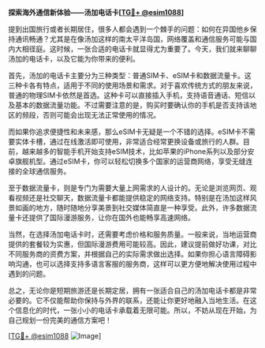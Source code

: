 **探索海外通信新体验——汤加电话卡[[TG💪+ @esim1088](https://t.me/s/esim1088)]**

提到出国旅行或者长期居住，很多人都会遇到一个棘手的问题：如何在异国他乡保持通讯畅通？尤其是在像汤加这样的南太平洋岛国，网络覆盖和通信服务可能与国内大相径庭。这时候，一张合适的电话卡就显得尤为重要了。今天，我们就来聊聊汤加的电话卡，以及它能为你带来的便利。

首先，汤加的电话卡主要分为三种类型：普通SIM卡、eSIM卡和数据流量卡。这三种卡各有特点，适用于不同的使用场景和需求。对于喜欢传统方式的朋友来说，普通的物理SIM卡依然是首选。这种卡可以直接插入手机，支持语音通话、短信以及基本的数据流量功能。不过需要注意的是，购买时要确认你的手机是否支持该地区的频段，否则可能会出现无法正常使用的情况。

而如果你追求便捷性和未来感，那么eSIM卡无疑是一个不错的选择。eSIM卡不需要实体卡槽，通过在线激活即可使用，非常适合经常更换设备或旅行的人群。目前，越来越多的智能手机开始支持eSIM技术，比如苹果的iPhone系列以及部分安卓旗舰机型。通过eSIM卡，你可以轻松切换多个国家的运营商网络，享受无缝连接的全球通信服务。

至于数据流量卡，则是专门为需要大量上网需求的人设计的。无论是浏览网页、观看视频还是社交聊天，数据流量卡都能提供稳定的网络支持。特别是在汤加这样风景如画的地方，随时随地分享美景到社交媒体简直是一种享受。此外，许多数据流量卡还提供了国际漫游服务，让你在国外也能畅享高速网络。

当然，在选择汤加电话卡时，还需要考虑价格和服务质量。一般来说，当地运营商提供的套餐较为实惠，但国际漫游费用可能较高。因此，建议提前做好功课，对比不同服务商的资费方案，并根据自己的实际需求做出选择。如果你担心语言障碍影响沟通，也可以选择支持多语言客服的服务商，这样可以更方便地解决使用过程中遇到的问题。

总之，无论你是短期旅游还是长期定居，拥有一张适合自己的汤加电话卡都是非常必要的。它不仅能帮助你保持与外界的联系，还能让你更好地融入当地生活。在这个信息化的时代，一张小小的电话卡承载着无限可能。所以，不妨从现在开始，为自己规划一份完美的通信方案吧！

[[TG💪+ @esim1088](https://t.me/s/esim1088) ![Image](https://i.postimg.cc/4NQfJmqS/Snipaste-2025-05-13-00-14-12.png)]
